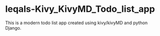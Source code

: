 # leqals-Kivy_KivyMD_Todo_list_app
This is a modern todo list app created using kivy/kivyMD and python Django. 

